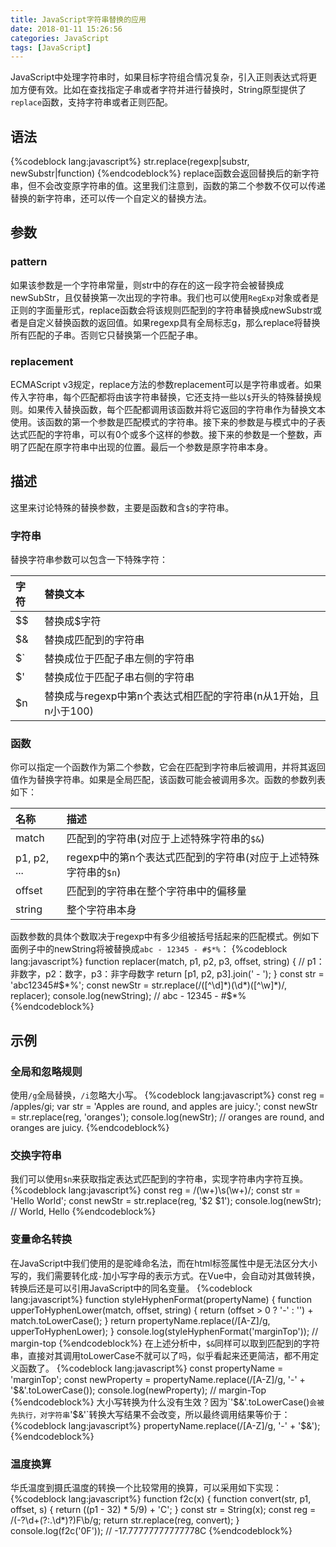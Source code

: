 ```yaml
---
title: JavaScript字符串替换的应用
date: 2018-01-11 15:26:56
categories: JavaScript
tags: [JavaScript]
---
```

JavaScript中处理字符串时，如果目标字符组合情况复杂，引入正则表达式将更加方便有效。比如在查找指定子串或者字符并进行替换时，String原型提供了`replace`函数，支持字符串或者正则匹配。

## 语法
{%codeblock lang:javascript%}
str.replace(regexp|substr, newSubstr|function)
{%endcodeblock%}
replace函数会返回替换后的新字符串，但不会改变原字符串的值。这里我们注意到，函数的第二个参数不仅可以传递替换的新字符串，还可以传一个自定义的替换方法。

## 参数
### pattern
如果该参数是一个字符串常量，则str中的存在的这一段字符会被替换成newSubStr，且仅替换第一次出现的字符串。我们也可以使用`RegExp`对象或者是正则的字面量形式，replace函数会将该规则匹配到的字符串替换成newSubstr或者是自定义替换函数的返回值。如果regexp具有全局标志g，那么replace将替换所有匹配的子串。否则它只替换第一个匹配子串。

### replacement
ECMAScript v3规定，replace方法的参数replacement可以是字符串或者。如果传入字符串，每个匹配都将由该字符串替换，它还支持一些以`$`开头的特殊替换规则。如果传入替换函数，每个匹配都调用该函数并将它返回的字符串作为替换文本使用。该函数的第一个参数是匹配模式的字符串。接下来的参数是与模式中的子表达式匹配的字符串，可以有0个或多个这样的参数。接下来的参数是一个整数，声明了匹配在原字符串中出现的位置。最后一个参数是原字符串本身。
<!--more-->
## 描述
这里来讨论特殊的替换参数，主要是函数和含`$`的字符串。

### 字符串
替换字符串参数可以包含一下特殊字符：

| 字符 | 替换文本 |
| :- | :- |
| $$ | 替换成$字符 |
| $& | 替换成匹配到的字符串 |
| $` | 替换成位于匹配子串左侧的字符串 |
| $' | 替换成位于匹配子串右侧的字符串 |
| $n | 替换成与regexp中第n个表达式相匹配的字符串(n从1开始，且n小于100) |

### 函数
你可以指定一个函数作为第二个参数，它会在匹配到字符串后被调用，并将其返回值作为替换字符串。如果是全局匹配，该函数可能会被调用多次。函数的参数列表如下：

| 名称 | 描述 |
| :- | :- |
| match | 匹配到的字符串(对应于上述特殊字符串的`$&`) |
| p1, p2, ... | regexp中的第n个表达式匹配到的字符串(对应于上述特殊字符串的`$n`) |
| offset | 匹配到的字符串在整个字符串中的偏移量 |
| string | 整个字符串本身 |

函数参数的具体个数取决于regexp中有多少组被括号括起来的匹配模式。例如下面例子中的newString将被替换成`abc - 12345 - #$*%`：
{%codeblock lang:javascript%}
function replacer(match, p1, p2, p3, offset, string) {
  // p1：非数字，p2：数字，p3：非字母数字
  return [p1, p2, p3].join(' - ');
}
const str = 'abc12345#$*%';
const newStr = str.replace(/([^\d]*)(\d*)([^\w]*)/, replacer);
console.log(newString);  // abc - 12345 - #$*%
{%endcodeblock%}

## 示例
### 全局和忽略规则
使用`/g`全局替换，`/i`忽略大小写。
{%codeblock lang:javascript%}
const reg = /apples/gi;
var str = 'Apples are round, and apples are juicy.';
const newStr = str.replace(reg, 'oranges');
console.log(newStr);  // oranges are round, and oranges are juicy.
{%endcodeblock%}

### 交换字符串
我们可以使用`$n`来获取指定表达式匹配到的字符串，实现字符串内字符互换。
{%codeblock lang:javascript%}
const reg = /(\w+)\s(\w+)/;
const str = 'Hello World';
const newStr = str.replace(reg, '$2 $1');
console.log(newStr);  // World, Hello
{%endcodeblock%}

### 变量命名转换
在JavaScript中我们使用的是驼峰命名法，而在html标签属性中是无法区分大小写的，我们需要转化成`-`加小写字母的表示方式。在Vue中，会自动对其做转换，转换后还是可以引用JavaScript中的同名变量。
{%codeblock lang:javascript%}
function styleHyphenFormat(propertyName) {
    function upperToHyphenLower(match, offset, string) {
        return (offset > 0 ? '-' : '') + match.toLowerCase();
    }
    return propertyName.replace(/[A-Z]/g, upperToHyphenLower);
}
console.log(styleHyphenFormat('marginTop'));  // margin-top
{%endcodeblock%}
在上述分析中，`$&`同样可以取到匹配到的字符串，直接对其调用toLowerCase不就可以了吗，似乎看起来还更简洁，都不用定义函数了。
{%codeblock lang:javascript%}
const propertyName = 'marginTop';
const newProperty = propertyName.replace(/[A-Z]/g, '-' + '$&'.toLowerCase());
console.log(newProperty);  // margin-Top
{%endcodeblock%}
大小写转换为什么没有生效？因为`'$&'.toLowerCase()`会被先执行，对字符串`'$&'`转换大写结果不会改变，所以最终调用结果等价于：
{%codeblock lang:javascript%}
propertyName.replace(/[A-Z]/g, '-' + '$&');
{%endcodeblock%}

### 温度换算
华氏温度到摄氏温度的转换一个比较常用的换算，可以采用如下实现：
{%codeblock lang:javascript%}
function f2c(x) {
    function convert(str, p1, offset, s) {
        return ((p1 - 32) * 5/9) + 'C';
    }
    const str = String(x);
    const reg = /(-?\d+(?:\.\d*)?)F\b/g;
    return str.replace(reg, convert);
}
console.log(f2c('0F'));  // -17.77777777777778C
{%endcodeblock%}